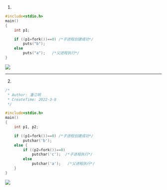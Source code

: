 1. 
```c
#include<stdio.h>
main()
{
    int p1;

    if ((p1=fork())==0) /*子进程创建成功*/
        puts("b");
    else
        puts("a");   /*父进程执行*/
}
```

![](https://mooc-image.nosdn.127.net/a84c03663c1c4e9689085b02cd965c23.png)

---

2. 
```c
/*
 * Author: 潘江明
 * CreateTime: 2022-3-8
 */

#include<stdio.h>
main()
{
    int p1, p2;

    if ((p1=fork())==0) /*子进程创建成功*/
        putchar('b');
    else {
        if ((p2=fork())==0)
            putchar('c');  /*子进程执行*/
        else
            putchar('a');   /*父进程执行*/
    }
}
```

![](https://mooc-image.nosdn.127.net/6a11ed933f5c4fdf9384998b76d85760.png)